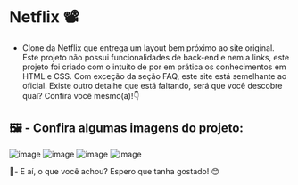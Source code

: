 # Netflix 📽
- Clone da Netflix que entrega um layout bem próximo ao site original. Este projeto não possui funcionalidades de back-end e nem a links, este projeto foi criado com o intuito de por em prática os conhecimentos em HTML e CSS.  Com exceção da seção FAQ, este site está semelhante ao oficial. Existe outro detalhe que está faltando, será que você descobre qual? Confira você mesmo(a)!👇

## 🖼 - Confira algumas imagens do projeto:

![image](https://user-images.githubusercontent.com/75648386/174412383-8fb11e42-537f-4547-bfef-2d6f33bad098.png)
![image](https://user-images.githubusercontent.com/75648386/174412385-91b296eb-244d-4842-92d2-b9845a4821f6.png)
![image](https://user-images.githubusercontent.com/75648386/174412386-545ffff3-4a7a-4c9a-a41d-f22116f660c5.png)
![image](https://user-images.githubusercontent.com/75648386/174412389-d4740938-2efc-4dc4-81be-6ed8a0d3b113.png)

🌟- E aí, o que você achou? Espero que tanha gostado! 😊
